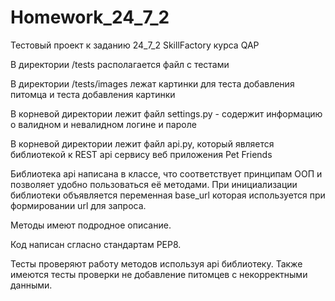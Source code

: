 # Homework_24_7_2
Тестовый проект к заданию 24_7_2 SkillFactory курса QAP

В директории /tests располагается файл с тестами

В директории /tests/images лежат картинки для теста добавления питомца и теста добавления картинки

В корневой директории лежит файл settings.py - содержит информацию о валидном и невалидном логине и пароле

В корневой директории лежит файл api.py, который является библиотекой к REST api сервису веб приложения Pet Friends

Библиотека api написана в классе, что соответствует принципам ООП и позволяет удобно пользоваться её методами. При инициализации библиотеки объявляется переменная base_url которая используется при формировании url для запроса.

Методы имеют подродное описание.

Код написан сгласно стандартам PEP8.

Тесты проверяют работу методов используя api библиотеку. Также имеются тесты проверки не добавление питомцев с некорректными данными.
